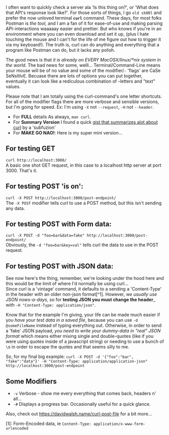 I often want to quickly check a server ala 'Is this thing on?', or 'What does that API's response look like?'. For those sorts of things, I go `old sk00l` and prefer the now unloved terminal **`curl`** command. These days, for most folks Postman is _the tool_, and I am a fan of it for ease-of-use and making parsing API-interactions waaaaay easier and prettier. But who knows if you're in an environment where you can even download and set it up, (plus I hate touching the mouse and I can't for the life of me figure out how to trigger it via my keyboard!). The truth is, curl can do anything and everything that a program like Postman can do, but it lacks any polish.

The good news is that _it is already on EVERY MacOSX/linux/*nix system in the world_.  The bad news for some, welll... Terminal/Command-Line means your mouse will be of no value and some of the modifier/`-` 'flags' are CaSe SeNsItIvE. Becuase there are lots of options you can put together, eventually it can look like a rediculous combination of -letters and "text" values. 

Please note that I am totally using the curl-command's one letter shortcuts. For all of the modifier flags there are more verbose and sensible versions, but I'm going for speed. Ex: I'm using `-X` not `--request`, `-H` not `--header`.

* For **FULL** details As always, `man curl`. 
* For **Summary Version** I found a quick [gist that summarizes alot about curl](https://gist.github.com/subfuzion/08c5d85437d5d4f00e58) by a 'subfuzion'
* For **MAKE GO NAO!**: Here is my super mini version...

## For testing GET
`curl http://localhost:3000/`   
A basic one shot GET request, in this case to a localhost http server at port 3000. That's it. 

## For testing POST 'is on':
`curl -X POST http://localhost:3000/post-endpoint/`   
The `-X POST` modifier tells curl to use a POST method, but this isn't sending any data.

## For testing POST with **Form** data:
`curl -X POST -d "foo=bar&data=fake" http://localhost:3000/post-endpoint/`   
Obviously, the `-d "foo=bar&key=val"` tells curl the data to use in the POST request. 

## For testing POST with **JSON** data:
See now here's the thing, remember, we're looking under the hood here and this would be the limit of where I'd normally be using curl...   
Since curl is a 'vintage' command, it defaults to a sending a 'Content-Type' in the header with an older non-json format[^1]. However, _we usually use JSON nows-a-days_, so for **testing JSON you must change the header**_ with `-H "Content-Type: application/json"`. 

Know that for the example I'm giving, your life can be made much easier if you _have your test data in a saved file_, because you can use `-d @someFileName` instead of typing everything out. Otherwise, in order to send a 'fake' JSON payload, _you need to write your dummy-data in "real" JSON format_ which means either mixing single and double-quotes (like if you were using quotes inside of a javascript string) or needing to use a bunch of `\`s in order to escape the quotes and that seems silly to me.

So, for my final big example:
`curl -X POST -d '{"foo":"bar", "fake":"data"}' -H "Content-Type: application/application-json" http://localhost:3000/post-endpoint`


## Some Modifiers
* `-v` Verbose - show me every everything that comes back, headers n' all... 
* `-#` Displays a progress bar. Occasionally useful for a quick glance.

Also, check out https://davidwalsh.name/curl-post-file for a bit more... 

[1]: Form-Encoded data, ie `Content-Type: application/x-www-form-urlencoded`